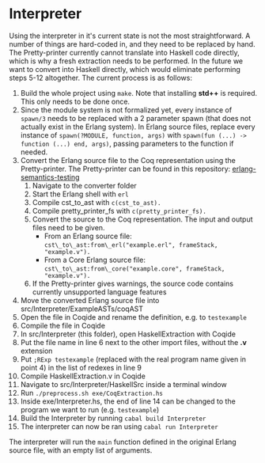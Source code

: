 # Interpreter

Using the interpreter in it's current state is not the most straightforward. 
A number of things are hard-coded in, and they need to be replaced by hand. 
The Pretty-printer currently cannot translate into Haskell code directly, 
which is why a fresh extraction needs to be performed. In the future we 
want to convert into Haskell directly, which would eliminate performing 
steps 5-12 altogether. The current process is as follows:

1. Build the whole project using `make`. Note that installing **std++** is required. This only needs to be done once.
2. Since the module system is not formalized yet, every instance of `spawn/3` needs to be replaced with a 2 parameter spawn (that does not actually exist in the Erlang system). In Erlang source files, replace every instance of `spawn(?MODULE, function, args)` with `spawn(fun (...) -> function (...) end, args)`, passing parameters to the function if needed.
3. Convert the Erlang source file to the Coq representation using the Pretty-printer. The Pretty-printer can be found in this repository: [erlang-semantics-testing](https://github.com/harp-project/erlang-semantics-testing/tree/frame-stack)
    1. Navigate to the converter folder
    2. Start the Erlang shell with `erl`
    3. Compile cst\_to\_ast with `c(cst_to_ast).`
    4. Compile pretty\_printer\_fs with `c(pretty_printer_fs).`
    5. Convert the source to the Coq representation. The input and output files need to be given.
        - From an Erlang source file: `cst\_to\_ast:from\_erl("example.erl", frameStack, "example.v").`
        - From a Core Erlang source file: `cst\_to\_ast:from\_core("example.core", frameStack, "example.v").`
    6. If the Pretty-printer gives warnings, the source code contains currently unsupported language features
4. Move the converted Erlang source file into src/Interpreter/ExampleASTs/coqAST
5. Open the file in Coqide and rename the definition, e.g. to `testexample`
6. Compile the file in Coqide
7. In src/Interpreter (this folder), open HaskellExtraction with Coqide
8. Put the file name in line 6 next to the other import files, without the **.v** extension
9. Put `;RExp testexample` (replaced with the real program name given in point 4) in the list of redexes in line 9
10. Compile HaskellExtraction.v in Coqide
11. Navigate to src/Interpreter/HaskellSrc inside a terminal window
12. Run `./preprocess.sh exe/CoqExtraction.hs`
13. Inside exe/Interpreter.hs, the end of line 14 can be changed to the program we want to run (e.g. `testexample`)
14. Build the Interpreter by running `cabal build Interpreter`
15. The interpreter can now be ran using `cabal run Interpreter`

The interpreter will run the `main` function defined in the original Erlang source file, with an empty list of arguments.
